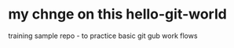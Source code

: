 my chnge on this
hello-git-world
===============

training sample repo - to practice basic git gub work flows
